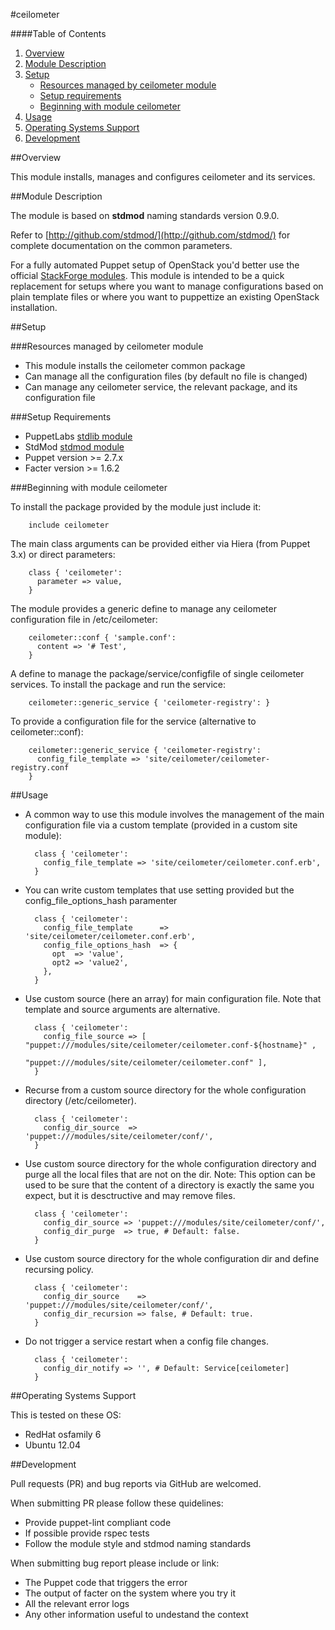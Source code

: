 #ceilometer

####Table of Contents

1. [Overview](#overview)
2. [Module Description](#module-description)
3. [Setup](#setup)
    * [Resources managed by ceilometer module](#resources-managed-by-ceilometer-module)
    * [Setup requirements](#setup-requirements)
    * [Beginning with module ceilometer](#beginning-with-module-ceilometer)
4. [Usage](#usage)
5. [Operating Systems Support](#operating-systems-support)
6. [Development](#development)

##Overview

This module installs, manages and configures ceilometer and its services.

##Module Description

The module is based on **stdmod** naming standards version 0.9.0.

Refer to [http://github.com/stdmod/](http://github.com/stdmod/) for complete documentation on the common parameters.

For a fully automated Puppet setup of OpenStack you'd better use the official [StackForge modules](https://github.com/stackforge/puppet-openstack).
This module is intended to be a quick replacement for setups where you want to manage configurations based on plain template files or where you want to puppettize an existing OpenStack installation.

##Setup

###Resources managed by ceilometer module
* This module installs the ceilometer common package
* Can manage all the configuration files (by default no file is changed)
* Can manage any ceilometer service, the relevant package, and its configuration file

###Setup Requirements
* PuppetLabs [stdlib module](https://github.com/puppetlabs/puppetlabs-stdlib)
* StdMod [stdmod module](https://github.com/stdmod/stdmod)
* Puppet version >= 2.7.x
* Facter version >= 1.6.2

###Beginning with module ceilometer

To install the package provided by the module just include it:

        include ceilometer

The main class arguments can be provided either via Hiera (from Puppet 3.x) or direct parameters:

        class { 'ceilometer':
          parameter => value,
        }

The module provides a generic define to manage any ceilometer configuration file in /etc/ceilometer:

        ceilometer::conf { 'sample.conf':
          content => '# Test',
        }

A define to manage the package/service/configfile of single ceilometer services. To install the package and run the service:

        ceilometer::generic_service { 'ceilometer-registry': }

To provide a configuration file for the service (alternative to ceilometer::conf):

        ceilometer::generic_service { 'ceilometer-registry':
          config_file_template => 'site/ceilometer/ceilometer-registry.conf
        }

##Usage

* A common way to use this module involves the management of the main configuration file via a custom template (provided in a custom site module):

        class { 'ceilometer':
          config_file_template => 'site/ceilometer/ceilometer.conf.erb',
        }

* You can write custom templates that use setting provided but the config_file_options_hash paramenter

        class { 'ceilometer':
          config_file_template      => 'site/ceilometer/ceilometer.conf.erb',
          config_file_options_hash  => {
            opt  => 'value',
            opt2 => 'value2',
          },
        }

* Use custom source (here an array) for main configuration file. Note that template and source arguments are alternative.

        class { 'ceilometer':
          config_file_source => [ "puppet:///modules/site/ceilometer/ceilometer.conf-${hostname}" ,
                                  "puppet:///modules/site/ceilometer/ceilometer.conf" ],
        }


* Recurse from a custom source directory for the whole configuration directory (/etc/ceilometer).

        class { 'ceilometer':
          config_dir_source  => 'puppet:///modules/site/ceilometer/conf/',
        }

* Use custom source directory for the whole configuration directory and purge all the local files that are not on the dir.
  Note: This option can be used to be sure that the content of a directory is exactly the same you expect, but it is desctructive and may remove files.

        class { 'ceilometer':
          config_dir_source => 'puppet:///modules/site/ceilometer/conf/',
          config_dir_purge  => true, # Default: false.
        }

* Use custom source directory for the whole configuration dir and define recursing policy.

        class { 'ceilometer':
          config_dir_source    => 'puppet:///modules/site/ceilometer/conf/',
          config_dir_recursion => false, # Default: true.
        }

* Do not trigger a service restart when a config file changes.

        class { 'ceilometer':
          config_dir_notify => '', # Default: Service[ceilometer]
        }


##Operating Systems Support

This is tested on these OS:
- RedHat osfamily 6
- Ubuntu 12.04


##Development

Pull requests (PR) and bug reports via GitHub are welcomed.

When submitting PR please follow these quidelines:
- Provide puppet-lint compliant code
- If possible provide rspec tests
- Follow the module style and stdmod naming standards

When submitting bug report please include or link:
- The Puppet code that triggers the error
- The output of facter on the system where you try it
- All the relevant error logs
- Any other information useful to undestand the context
